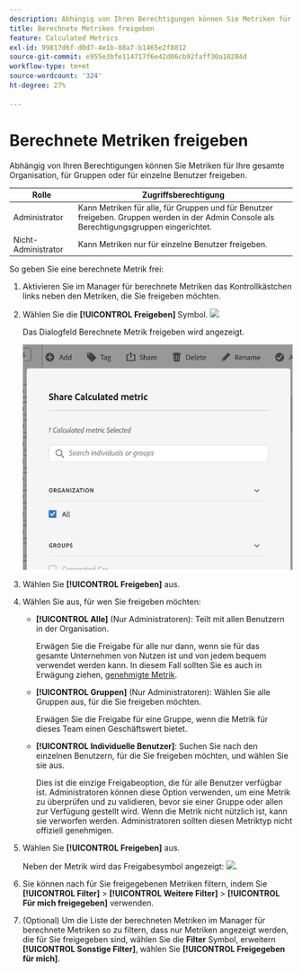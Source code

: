```yaml
---
description: Abhängig von Ihren Berechtigungen können Sie Metriken für Ihre gesamte Organisation, für Gruppen oder für einzelne Benutzer freigeben.
title: Berechnete Metriken freigeben
feature: Calculated Metrics
exl-id: 99817d6f-d0d7-4e1b-88a7-b1465e2f8812
source-git-commit: e955e3bfe114717f6e42d06cb92faff30a10284d
workflow-type: tm+mt
source-wordcount: '324'
ht-degree: 27%

---
```


# Berechnete Metriken freigeben

Abhängig von Ihren Berechtigungen können Sie Metriken für Ihre gesamte Organisation, für Gruppen oder für einzelne Benutzer freigeben.

| Rolle | Zugriffsberechtigung |
|---|---|
| Administrator | Kann Metriken für alle, für Gruppen und für Benutzer freigeben. Gruppen werden in der Admin Console als Berechtigungsgruppen eingerichtet. |
| Nicht-Administrator | Kann Metriken nur für einzelne Benutzer freigeben. |

So geben Sie eine berechnete Metrik frei:

1. Aktivieren Sie im Manager für berechnete Metriken das Kontrollkästchen links neben den Metriken, die Sie freigeben möchten.

1. Wählen Sie die **[!UICONTROL Freigeben]** Symbol. ![](https://spectrum.adobe.com/static/icons/workflow_18/Smock_Share_18_N.svg)

   Das Dialogfeld Berechnete Metrik freigeben wird angezeigt.

   ![](assets/cm_share.png)

1. Wählen Sie **[!UICONTROL Freigeben]** aus.

1. Wählen Sie aus, für wen Sie freigeben möchten:

   * **[!UICONTROL Alle]** (Nur Administratoren): Teilt mit allen Benutzern in der Organisation.

      Erwägen Sie die Freigabe für alle nur dann, wenn sie für das gesamte Unternehmen von Nutzen ist und von jedem bequem verwendet werden kann. In diesem Fall sollten Sie es auch in Erwägung ziehen, [genehmigte Metrik](/help/components/c-calcmetrics/c-workflow/cm-workflow/cm-approving.md).

   * **[!UICONTROL Gruppen]** (Nur Administratoren): Wählen Sie alle Gruppen aus, für die Sie freigeben möchten.

      Erwägen Sie die Freigabe für eine Gruppe, wenn die Metrik für dieses Team einen Geschäftswert bietet.

   * **[!UICONTROL Individuelle Benutzer]**: Suchen Sie nach den einzelnen Benutzern, für die Sie freigeben möchten, und wählen Sie sie aus.

      Dies ist die einzige Freigabeoption, die für alle Benutzer verfügbar ist. Administratoren können diese Option verwenden, um eine Metrik zu überprüfen und zu validieren, bevor sie einer Gruppe oder allen zur Verfügung gestellt wird. Wenn die Metrik nicht nützlich ist, kann sie verworfen werden. Administratoren sollten diesen Metriktyp nicht offiziell genehmigen.

1. Wählen Sie **[!UICONTROL Freigeben]** aus.

   Neben der Metrik wird das Freigabesymbol angezeigt: ![](https://spectrum.adobe.com/static/icons/workflow_18/Smock_Share_18_N.svg).

1. Sie können nach für Sie freigegebenen Metriken filtern, indem Sie **[!UICONTROL Filter]** > **[!UICONTROL Weitere Filter]** > **[!UICONTROL Für mich freigegeben]** verwenden.

1. (Optional) Um die Liste der berechneten Metriken im Manager für berechnete Metriken so zu filtern, dass nur Metriken angezeigt werden, die für Sie freigegeben sind, wählen Sie die **Filter** Symbol, erweitern **[!UICONTROL Sonstige Filter]**, wählen Sie **[!UICONTROL Freigegeben für mich]**.

